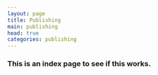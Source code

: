 ```yaml
---
layout: page
title: Publishing
main: publishing
head: true
categories: publishing
---
```


### This is an index page to see if this works. 
